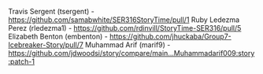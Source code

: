 Travis Sergent (tsergent) - https://github.com/samabwhite/SER316StoryTime/pull/1
Ruby Ledezma Perez (rledezma1) - https://github.com/rdinvill/StoryTime-SER316/pull/5
Elizabeth Benton (embenton) - https://github.com/jhuckaba/Group7-Icebreaker-Story/pull/7
Muhammad Arif (marif9) - https://github.com/jdwoodsi/story/compare/main...Muhammadarif009:story:patch-1

